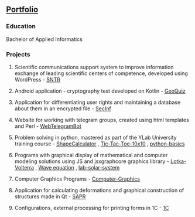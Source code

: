 ## [Portfolio][]
[Portfolio]: https://smylebifa.github.io/

### Education

Bachelor of Applied Informatics


### Projects

1. Scientific communications support system to improve information exchange of leading scientific centers of competence, developed using WordPress - [SNTR](https://github.com/smylebifa/SNTR)

2. Android application - cryptography test developed on Kotlin - [GeoQuiz](https://github.com/smylebifa/GeoQuiz)

3. Application for differentiating user rights and maintaining a database about them in an encrypted file - [SecInf](https://github.com/smylebifa/SecInf2)

4. Website for working with telegram groups, created using html templates and Perl - [WebTelegramBot](https://github.com/smylebifa/WebTelegramBot)

5. Problem solving in python, mastered as part of the YLab University training course - [ShapeCalculator](https://github.com/smylebifa/ShapeCalculator) , [Tic-Tac-Toe-10x10](https://github.com/smylebifa/Tic-Tac-Toe-10x10) , [python-basics](https://github.com/smylebifa/python-basics)

6. Programs with graphical display of mathematical and computer modeling solutions using JS and jsxgraphcore graphics library - [Lotka-Volterra](https://github.com/smylebifa/Lotka-Volterra) , [Wave equation](https://github.com/smylebifa/lab-solar-system) , [lab-solar-system](https://github.com/smylebifa/lab-solar-system)

7. Computer Graphics Programs - [Computer-Graphics](https://github.com/smylebifa/Computer-Graphics)

8. Application for calculating deformations and graphical construction of structures made in Qt - [SAPR](https://github.com/smylebifa/SAPR)

9. Configurations, external processing for printing forms in 1C - [1C](https://github.com/smylebifa/1C)
